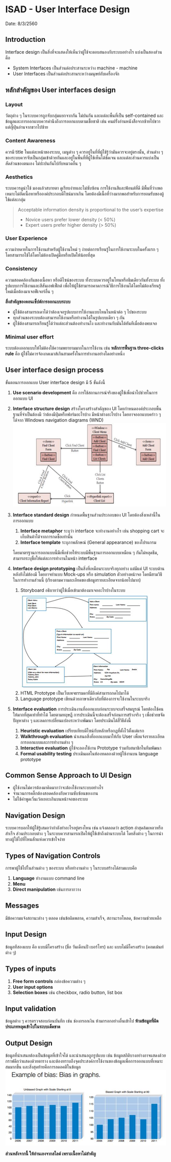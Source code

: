 # ISAD - User Interface Design 

Date: 8/3/2560

## Introduction

Interface design เป็นสิ่งที่จะแสดงให้เห็นว่าผู้ใช้จะตอบสนองกับระบบอย่างไร แบ่งเป็นสองส่วนคือ

- System Interfaces เป็นส่วนต่อประสานระหว่าง machine - machine 
- User Interfaces เป็นส่วนต่อประสานระหว่างมนุษย์กับเครื่องจัก

## หลักสำคัญของ User interfaces design

### Layout

วัตถุต่าง ๆ ในระบบควรถูกจับกลุ่มแยกจากกัน ไม่ปนกัน และแต่ละพื้นที่เป็น self-contained และข้อมูลและการออกแบบควรคำนึงถึงการออกแบบตามเชื้อชาติ เช่น คนฝรั่งอ่านหนังสือจากซ้ายไปขวา แต่ญี่ปุ่นอ่านจากขวาไปซ้าย

### Content Awareness

ควรมี title ในแต่ละหน้าของระบบ, เมนูต่าง ๆ ควรอยู่ในที่ที่ผู้ใช้รู้ว่ามันควรจะอยู่ตรงนั้น, ส่วนต่าง ๆ ของระบบควรจับเป็นกลุ่มเข้าด้วยกันและอยู่ในพื้นที่ที่ผู้ใช้เห็นได้ชัดเจน และแต่ละส่วนควรแบ่งเป็นสัดส่วนของตนเอง ไม่ปะปนกันไปกับหมวดอื่น ๆ

### Aesthetics 

ระบบควรดูน่าใช้ มองแล้วสบายตา ดูเรียบง่ายและไม่ซับซ้อน การใช้งานสีและฟ้อนต์ที่ดี มีพื้นที่ว่างพอเหมาะไม่อัดเนื้อหาหรือองค์ประกอบดีไซน์มากเกิน โดยต้องมีเนื้อที่ว่างมากพอสำหรับการยอมรับของผู้ใช้แต่ละกลุ่ม

> Acceptable information density is proportional to the
> user’s expertise
>
> - Novice users prefer lower density (< 50%)
> - Expert users prefer higher density (> 50%) 

### User Experience

ความง่ายดายในการใช้งานสำหรับผู้ใช้งานใหม่ ๆ ง่ายต่อการเรียนรู้ในการใช้งานระบบในครั้งแรก ๆ โดยสามารถใช้ได้โดยไม่ต้องเปิดคู่มือหรือเปิดให้น้อยที่สุด

### Consistency

ความสอดคล้องกันของเนื้อหา หรือดีไซน์ของระบบ ทั้งระบบควรอยู่ในโทนหรือธีมเดียวกันทั้งระบบ ทั้งรูปแบบการใช้งานและสีสันเอฟเฟ็กต์ เพื่อให้ผู้ใช้สามารถคาดการณ์วิธีการใช้งานได้โดยไม่ต้องเรียนรู้ใหม่เมื่อต้องมาเจอฟีเจอร์อื่น ๆ

**สื่งสำคัญของคอนเซ็ปต์การออกแบบระบบ**

- ผู้ใช้ต้องสามารถเดาได้ว่าต้องเจอรูปแบบการใช้งานแบบไหนในหน้าต่อ ๆ ไปของระบบ
- ทุกส่วนของระบบต้องสามารถใช้งานหรือทำงานได้ในรูปแบบเดียว ๆ กัน
- ผู้ใช้ต้องสามารถเรียนรู้ได้ว่าแต่ละส่วนต้องทำงานไง และทำงานกับมันได้ทันทีเมื่อต้องพบเจอ

### Minimal user effort

ระบบต้องออกแบบให้ไม่ต้องใช้ความพยายามมากในการใช้งาน เช่น **หลักการพื้นฐาน three-clicks rule** คือ ผู้ใช้ไม่ควรจ้องกดเมาส์เกินสามครั้งในการทำงานอย่างใดอย่างหนึ่ง

## User interface design process

ขั้นตอนการออกแบบ User interface design มี 5 ขั้นดังนี้

1. **Use scenario development** คือ การใช้สถานการณ์จริงของผู้ใช้เพื่อนำไปช่วยในการออกแบบ UI 

2. **Interface structure design** สร้างโครงสร้างสำคัญของ UI โดยกำหนดองค์ประกอบพื้นฐานที่จำเป็นต้องมี ว่าต้องมีปุ่มหรือฟอร์มอะไรบ้าง มีหน้าต่างอะไรบ้าง โดยอาจออกแบบคร่าว ๆ ได้จาก Windows navigation diagrams (WND) ![](media\\1.JPG)

3. **Interface standard design** กำหนดพื้นฐานส่วนประกอบของ UI โดยต้องสิ่งเหล่านี้ในการออกแบบ

   1. **Interface metaphor** ระบุว่า interface จะทำงานอย่างไร เช่น shopping cart จะเก็บสินค้าได้จากการกดซื้อเท่านั้น
   2. **Interface template** ระบุภาพลักษณ์ (General appearance) ของโปรแกรม

   โดยมาตรฐานการออกแบบนี้มีเพื่อช่วยให้ระบบมีพื้นฐานการออกแบบเหมือน ๆ กันไม่หลุดธีม, สามารถระบุชื่อให้แต่ละการทำงานในหน้า interface

4. **Interface design prototyping** เป็นสิ่งที่เหมือนระบบจริงทุกอย่าง แต่มีแค่ UI ระบบด้านหลังยังไม่ต้องมี โดยอาจทำแบบ Mock-ups หรือ simulation ตัวอย่างหน้าจอ โดยมีสามวิธีในการทำงานส่วนนี้ (เรียงตามความละเอียดของข้อมูลรายละเอียดจากน้อยไปมาก)

   1. Storyboard อธิบายว่าผู้ใช้เมื่อเข้ามาต้องมาเจออะไรบ้างในระบบ ![2](media\2.JPG)
   2. HTML Prototype เป็นเว็บเพจธรรมดาที่มีลิงค์สามารถกดไปมาได้
   3. Language prototype เขียนด้วยภาษาเดียวกับที่ต้องการจะใช้งานในระบบจริง

5. **Interface evaluation** การประเมินงานที่ออกแบบก่อนระบบจะเสร็จสมบูรณ์ โดยต้องใช้คนให้มากที่สุดเท่าที่ทำได้ โดยตามทฤษฎี การประเมินนี้จะต้องเสร็จก่อนการสร้างจริง ๆ เพื่อช่วยขจัดปัญหาต่าง ๆ และลดการเปลี่ยนแปลงระหว่างพัฒนา โดยประเมินได้สี่วิธีดังนี้

   1. **Heuristic evaluation** เปรียบเทียบดีไซน์กับหลักหรือกฎที่ตั้งไว้ตั้งแต่แรก
   2. **Walkthrough evaluation** นำเสนอสิ่งที่ออกแบบมาให้กับ User เพื่อแจ้งรายละเอียดการออกแบบและการทำงานต่าง ๆ
   3. **Interactive evaluation** ผู้ใช้จะลองใช้งาน Prototype ร่วมกับสมาชิกในทีมพัฒนา
   4. **Formal usability testing** ประเมินผลในห้องทดลองด้วยผู้ใช้งานบน language prototype

## Common Sense Approach to UI Design 

- ผู้ใช้งานไม่ควรต้องมาคิดมากว่าจะต้องใช้งานระบบอย่างไร
- จำนวนการคลิ๊กต้องสอดคล้องกับความซับซ้อนของงาน
- ไม่ใช้คำพูดเวิ่นเว้อเยอะเกินบนหน้าจอของระบบ

## Navigation Design 

ระบบควรบอกให้ผู้ใช้รู้เสมอว่ากำลังทำอะไรอยู่ตรงไหน เช่น แจ้งตลอดว่า action ล่าสุดล้มเหลวหรือสำเร็จ ส่วนประกอบต่าง ๆ ในระบบควรสามารถเปิดให้ผู้ใช้เข้าถึงผ่านระบบได้ โดยสิ่งต่าง ๆ ในการนำทางผู้ใช้ไปที่ไหนสักแห่งควรเข้าใจง่าย

## Types of Navigation Controls 

การพาผู้ใช้ไปในส่วนต่าง ๆ ของระบบ หรือทำงานต่าง ๆ ในระบบสร้างได้สามแบบคือ 

1. **Language** ทำงานแบบ command line
2. **Menu** 
3. **Direct manipulation** เช่นการลากวาง

## Messages 

มีข้อความแจ้งสถานะต่าง ๆ ตลอด เช่นข้อผิดพลาด, ความสำเร็จ, สถานะรอโหลด, ข้อความช่วยเหลือ

## Input Design 

ข้อมูลทีสองแบบ คือ แบบมีโครงสร้าง (ชื่อ วันเดือนปี เบอร์โทร) และ แบบไม่มีโครงสร้าง (คอมเม้นท์ต่าง ๆ) 

## Types of inputs

1. **Free form controls** กล่องข้อความต่าง ๆ 
2. **User input options**
3. **Selection boxes** เช่น checkbox, radio button, list box

## Input validation

ข้อมูลต่าง ๆ ควรตรวจสอบก่อนบันทึก เช่น ช่องกรอกเงิน ห้ามกรอกอย่างอื่นเข้าไป **ห้ามข้อมูลที่ผิดประเภทหลุดเข้าไปในระบบเด็ดขาด**

## Output Design 

ข้อมูลที่นำเสนอต้องเป็นข้อมูลที่เข้าใจได้ และนำเสนอถูกรูปแบบ เช่น ข้อมูลสถิติบางอย่างอาจแสดงด้วยกราฟดีกว่าแสดงด้วยตาราง และต้องทราบถึงจุดประสงค์การใช้งานของข้อมูลเพื่อการออกแบบที่เหมาะสมมากขึ้น และสิ่งสุดท้ายคือการลดอคติในข้อมูล![3](media\3.JPG)

**ส่วนหลังจากนี้ ให้อ่านเองจากสไลด์ เพราะเนื้อหาไม่สำคัญ**
